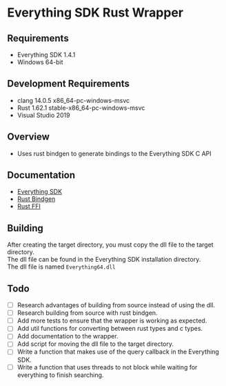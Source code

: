 # Everything SDK Rust Wrapper

## Requirements
- Everything SDK 1.4.1 
- Windows 64-bit

## Development Requirements
- clang 14.0.5 x86_64-pc-windows-msvc
- Rust 1.62.1 stable-x86_64-pc-windows-msvc
- Visual Studio 2019

## Overview
- Uses rust bindgen to generate bindings to the Everything SDK C API

## Documentation
- [Everything SDK](https://www.voidtools.com/support/everything/sdk/)
- [Rust Bindgen](https://rust-lang.github.io/rust-bindgen/)
- [Rust FFI](https://doc.rust-lang.org/nomicon/ffi.html)

## Building
After creating the target directory, you must copy the dll file to the target directory.  
The dll file can be found in the Everything SDK installation directory.  
The dll file is named `Everything64.dll`  

## Todo 
- [ ] Research advantages of building from source instead of using the dll.
- [ ] Research building from source with rust bindgen. 
- [ ] Add more tests to ensure that the wrapper is working as expected.
- [ ] Add util functions for converting between rust types and c types.
- [ ] Add documentation to the wrapper.
- [ ] Add script for moving the dll file to the target directory.
- [ ] Write a function that makes use of the query callback in the Everything SDK.
- [ ] Write a function that uses threads to not block while waiting for everything to finish searching.
